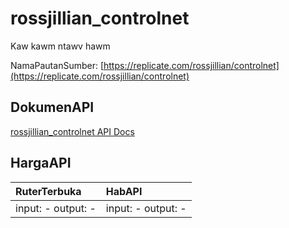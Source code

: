 # rossjillian_controlnet

Kaw kawm ntawv hawm

NamaPautanSumber: [https://replicate.com/rossjillian/controlnet](https://replicate.com/rossjillian/controlnet)

## DokumenAPI

[rossjillian_controlnet API Docs](../apis/kl/rossjillian_controlnet.md)

## HargaAPI

| RuterTerbuka | HabAPI |
|:---|:---|
| input: - output: - | input: - output: - |
